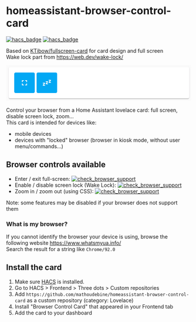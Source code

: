 # homeassistant-browser-control-card
[![hacs_badge](https://img.shields.io/badge/custom%20repository%20for-HACS-%2303a9f4.svg?style=flat-square&logo=homeassistant&logoColor=white)](https://hacs.xyz/) [![hacs_badge](https://img.shields.io/github/languages/top/mathoudebine/homeassistant-browser-control-card?style=flat-square)](https://hacs.xyz/)



Based on [KTibow/fullscreen-card](https://github.com/KTibow/fullscreen-card) for card design and full screen  
Wake lock part from https://web.dev/wake-lock/

![Screenshot](/browser-control-card.png)

Control your browser from a Home Assistant lovelace card: full screen, disable screen lock, zoom...  
This card is intended for devices like:
* mobile devices
* devices with "locked" browser (browser in kiosk mode, without user menu/commands...)

## Browser controls available
* Enter / exit full-screen: [![check_browser_support](https://img.shields.io/badge/check-brower%20support-%2339b54a.svg?style=flat-square&logo=googlechrome&logoColor=white)](https://caniuse.com/mdn-api_element_requestfullscreen)
* Enable / disable screen lock (Wake Lock): [![check_browser_support](https://img.shields.io/badge/check-brower%20support-%2339b54a.svg?style=flat-square&logo=googlechrome&logoColor=white)](https://caniuse.com/wake-lock)
* Zoom in / zoom out (using CSS): [![check_browser_support](https://img.shields.io/badge/check-brower%20support-%2339b54a.svg?style=flat-square&logo=googlechrome&logoColor=white)](https://caniuse.com/css-zoom)

Note: some features may be disabled if your browser does not support them  

### What is my browser?
If you cannot identify the browser your device is using, browse the following website https://www.whatsmyua.info/  
Search the result for a string like `Chrome/92.0`

## Install the card
1. Make sure [HACS](https://hacs.xyz/) is installed.  
2. Go to HACS > Frontend > Three dots > Custom repositories  
3. Add `https://github.com/mathoudebine/homeassistant-browser-control-card` as a custom repository (category: Lovelace)  
4. Install "Browser Control Card" that appeared in your Frontend tab  
5. Add the card to your dashboard  

